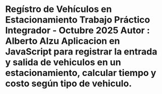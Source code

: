 # Regístro de Vehículos en Estacionamiento Trabajo Práctico Integrador - Octubre 2025 Autor : Alberto Alzu Aplicacion en JavaScript para registrar la entrada y salida de vehiculos en un estacionamiento, calcular tiempo y costo según tipo de vehiculo.
